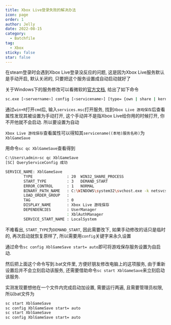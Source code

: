 ```yaml
---
title: Xbox Live登录失败的解决办法
icon: page
order: 1
author: Jelly
date: 2022-08-15
category:
  - Batchfile
tag:
  - Xbox
sticky: false
star: false
---
```


在steam登录时会遇到Xbox Live登录没反应的问题, 这是因为Xbox Live服务默认是手动开启, 默认关闭的, 只要把这个服务设置成自动启动就好了

关于Windows下的服务修改可以看微软的[官方文档](https://docs.microsoft.com/en-us/windows-server/administration/windows-commands/sc-config), 给出了如下命令
```sh
sc.exe [<servername>] config [<servicename>] [type= {own | share | kernel | filesys | rec | adapt | interact type= {own | share}}] [start= {boot | system | auto | demand | disabled | delayed-auto}] [error= {normal | severe | critical | ignore}] [binpath= <binarypathname>] [group= <loadordergroup>] [tag= {yes | no}] [depend= <dependencies>] [obj= {<accountname> | <objectname>}] [displayname= <displayname>] [password= <password>]
```

通过`win+R`打开`cmd`后, 输入`services.msc`打开服务, 找到`Xbox Live 游戏保存`后查看属性发现其被设置为手动打开, 这个手动并不是指Xbox Live给你用的时候打开, 你不开他就不会启动. 所以要设置为自动

`Xbox Live 游戏保存`查看属性可以得知其`servicename((本地)服务名称)`为`XblGameSave`

用命令`sc qc XblGameSave`查看得到
```sh
C:\Users\admin>sc qc XblGameSave
[SC] QueryServiceConfig 成功

SERVICE_NAME: XblGameSave
        TYPE               : 20  WIN32_SHARE_PROCESS
        START_TYPE         : 3   DEMAND_START
        ERROR_CONTROL      : 1   NORMAL
        BINARY_PATH_NAME   : C:\WINDOWS\system32\svchost.exe -k netsvcs -p
        LOAD_ORDER_GROUP   :
        TAG                : 0
        DISPLAY_NAME       : Xbox Live 游戏保存
        DEPENDENCIES       : UserManager
                           : XblAuthManager
        SERVICE_START_NAME : LocalSystem
```

不难看出, `START_TYPE`为`DEMAND_START`, 因此需要改下, 如果手动修改的话只是临时的, 再次启动就恢复原样了, 所以需要用`config`关键字来永久设置

通过命令`sc config XblGameSave start= auto`即可将游戏保存服务设置为自启动. 

然后把上面这个命令写到.bat文件里, 方便好朋友修改电脑上的这项服务, 由于重新设置后并不会立刻启动该服务, 还需要借助命令`sc start XblGameSave`来立刻启动该服务.

实测发现要想他在一个文件内完成启动加设置, 需要运行两遍, 且需要管理员权限, 所以bat文件为
```sh
sc start XblGameSave
sc config XblGameSave start= auto
sc start XblGameSave
sc config XblGameSave start= auto
```